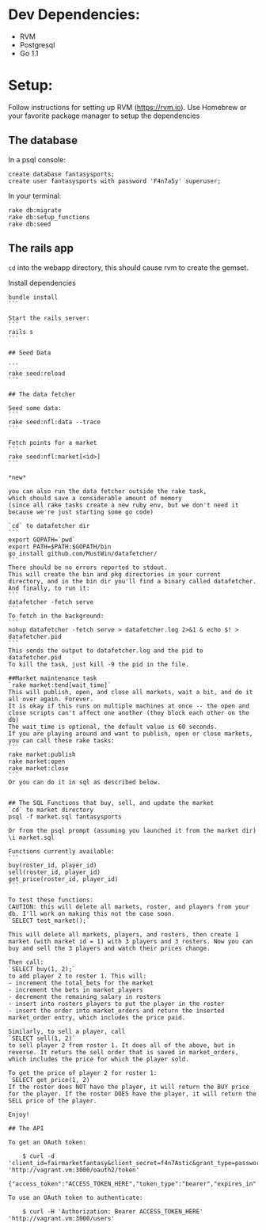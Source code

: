 
# Dev Dependencies:
* RVM
* Postgresql
* Go 1.1

# Setup:

Follow instructions for setting up RVM (https://rvm.io).  Use Homebrew or your favorite package manager to setup the dependencies

## The database
In a psql console:
```
create database fantasysports;
create user fantasysports with password 'F4n7a5y' superuser;
```

In your terminal:
```
rake db:migrate
rake db:setup_functions
rake db:seed
```

## The rails app
`cd` into the webapp directory, this should cause rvm to create the gemset.

Install dependencies
````
bundle install
```

Start the rails server:
```
rails s
```

## Seed Data

```
rake seed:reload
```

## The data fetcher

Seed some data:
```
rake seed:nfl:data --trace
```

Fetch points for a market
```
rake seed:nfl:market[<id>]
```

*new*

you can also run the data fetcher outside the rake task,
which should save a considerable amount of memory
(since all rake tasks create a new ruby env, but we don't need it
because we're just starting some go code)

`cd` to datafetcher dir
```
export GOPATH=`pwd`
export PATH=$PATH:$GOPATH/bin
go install github.com/MustWin/datafetcher/
```
There should be no errors reported to stdout.
This will create the bin and pkg directories in your current directory, and in the bin dir you'll find a binary called datafetcher. And finally, to run it:
```
datafetcher -fetch serve
```
To fetch in the background:
```
nohup datafetcher -fetch serve > datafetcher.log 2>&1 & echo $! > datafetcher.pid
```
This sends the output to datafetcher.log and the pid to datafetcher.pid
To kill the task, just kill -9 the pid in the file.

##Market maintenance task
`rake market:tend[wait_time]`
This will publish, open, and close all markets, wait a bit, and do it all over again. Forever.
It is okay if this runs on multiple machines at once -- the open and close scripts can't affect one another (they block each other on the db)
The wait_time is optional, the default value is 60 seconds.
If you are playing around and want to publish, open or close markets, you can call these rake tasks:
```
rake market:publish
rake market:open
rake market:close
```
Or you can do it in sql as described below.


## The SQL Functions that buy, sell, and update the market
`cd` to market directory
psql -f market.sql fantasysports

Or from the psql prompt (assuming you launched it from the market dir)
\i market.sql

Functions currently available:
```
buy(roster_id, player_id)
sell(roster_id, player_id)
get_price(roster_id, player_id)
```

To test these functions:
CAUTION: this will delete all markets, roster, and players from your db. I'll work on making this not the case soon.
`SELECT test_market();`

This will delete all markets, players, and rosters, then create 1 market (with market id = 1) with 3 players and 3 rosters. Now you can buy and sell the 3 players and watch their prices change.

Then call:
`SELECT buy(1, 2);`
to add player 2 to roster 1. This will:
- increment the total_bets for the market
- increment the bets in market_players
- decrement the remaining_salary in rosters
- insert into rosters_players to put the player in the roster
- insert the order into market_orders and return the inserted market_order entry, which includes the price paid.

Similarly, to sell a player, call
`SELECT sell(1, 2)`
to sell player 2 from roster 1. It does all of the above, but in reverse. It returs the sell order that is saved in market_orders, which includes the price for which the player sold.

To get the price of player 2 for roster 1:
`SELECT get_price(1, 2)`
If the roster does NOT have the player, it will return the BUY price for the player. If the roster DOES have the player, it will return the SELL price of the player.

Enjoy!

## The API

To get an OAuth token:

    $ curl -d 'client_id=fairmarketfantasy&client_secret=f4n7Astic&grant_type=password&username=fantasysports@mustw.in&password=F4n7a5y' 'http://vagrant.vm:3000/oauth2/token'
    {"access_token":"ACCESS_TOKEN_HERE","token_type":"bearer","expires_in":86399,"refresh_token":"REFRESH_TOKEN_HERE"}

To use an OAuth token to authenticate:

    $ curl -H 'Authorization: Bearer ACCESS_TOKEN_HERE' 'http://vagrant.vm:3000/users'

